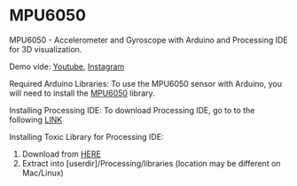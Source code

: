 # MPU6050
MPU6050 - Accelerometer and Gyroscope with Arduino and Processing IDE for 3D visualization.

Demo vide: [Youtube](https://youtube.com/shorts/l07aA6tn2og), [Instagram](https://www.instagram.com/reel/C1wiwcEJd7o/)

Required Arduino Libraries:
To use the MPU6050 sensor with Arduino, you will need to install the [MPU6050](https://www.github.com/jrowberg/i2cdevlib/tree/master/Arduino/MPU6050) library.

Installing Processing IDE:
To download Processing IDE, go to to the following [LINK](https://www.processing.org/download/)


Installing Toxic Library for Processing IDE:
1. Download from [HERE](https://www.toxiclibs.org/downloads)
2. Extract into [userdir]/Processing/libraries (location may be different on Mac/Linux)



